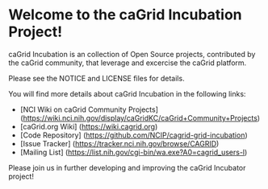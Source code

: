Welcome to the caGrid Incubation Project!
==============================================

caGrid Incubation is an collection of Open Source projects, contributed by the caGrid community, that
leverage and excercise the caGrid platform. 

Please see the NOTICE and LICENSE files for details.

You will find more details about caGrid Incubation in the following links:

 * [NCI Wiki on caGrid Community Projects] (https://wiki.nci.nih.gov/display/caGridKC/caGrid+Community+Projects)
 * [caGrid.org Wiki] (https://wiki.cagrid.org)
 * [Code Repository] (https://github.com/NCIP/cagrid-grid-incubation)
 * [Issue Tracker] (https://tracker.nci.nih.gov/browse/CAGRID)
 * [Mailing List] (https://list.nih.gov/cgi-bin/wa.exe?A0=cagrid_users-l)

Please join us in further developing and improving the caGrid Incubator project! 
